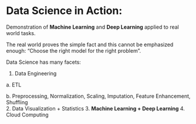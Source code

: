 # Data Science in Action:
Demonstration of **Machine Learning** and **Deep Learning** applied to real world tasks.

The real world proves the simple fact and this cannot be emphasized enough: 
“Choose the right model for the right problem”.

Data Science has many facets:

1.	Data Engineering

a. ETL
	
b. Preprocessing, Normalization, Scaling, Imputation, Feature Enhancement, Shuffling	
2.	Data Visualization + Statistics
3.	**Machine Learning + Deep Learning**
4.	Cloud Computing





